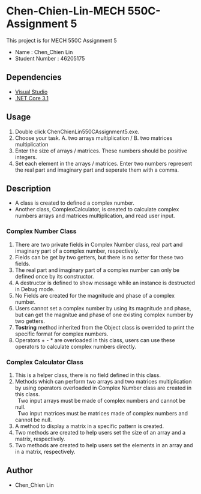 # Chen-Chien-Lin-MECH 550C-Assignment 5

This project is for MECH 550C Assignment 5
* Name : Chen_Chien Lin
* Student Number : 46205175

## Dependencies
* [Visual Studio](https://visualstudio.microsoft.com/downloads)
* [.NET Core 3.1](https://docs.microsoft.com/en-us/dotnet/core/install/sdk?pivots=os-windows)

## Usage 
1. Double click ChenChienLin550CAssignment5.exe.
2. Choose your task. A. two arrays multiplication / B. two matrices multiplication 
3. Enter the size of arrays / matrices. These numbers should be positive integers.
4. Set each element in the arrays / matrices. Enter two numbers represent the real part and imaginary part and seperate them with a comma.

## Description
* A class is created to defined a complex number.
* Another class, ComplexCalculator, is created to calculate complex numbers arrays and matrices multiplication, and read user input.

### Complex Number Class
1. There are two private fields in Complex Number class, real part and imaginary part of a complex number, respectively.
2. Fields can be get by two getters, but there is no setter for these two fields.
3. The real part and imaginary part of a complex number can only be defined once by its constructor.
4. A destructor is defined to show message while an instance is destructed in Debug mode.
5. No Fields are created for the magnitude and phase of a complex number.
6. Users cannot set a complex number by using its magnitude and phase,
   but can get the magnitue and phase of one existing complex number by two getters.
7. **Tostring** method inherited from the Object class is overrided to print the specific format for complex numbers.    
8. Operators + - * are overloaded in this class, users can use these operators to calculate complex numbers directly.

### Complex Calculator Class
1. This is a helper class, there is no field defined in this class.
2. Methods which can perform two arrays and two matrices multiplication by using operators overloaded in Complex Number class
   are created in this class.<br/>
&ensp;Two input arrays must be made of complex numbers and cannot be null.<br/>
&ensp;Two input matrices must be matrices made of complex numbers and cannot be null.
4. A method to display a matrix in a specific pattern is created.
5. Two methods are created to help users set the size of an array and a matrix, respectively.
6. Two methods are created to help users set the elements in an array and in a matrix, respectively.

## Author
* Chen_Chien Lin
